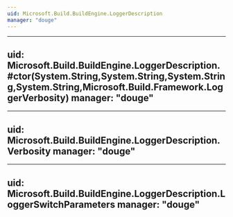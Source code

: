 ```yaml
---
uid: Microsoft.Build.BuildEngine.LoggerDescription
manager: "douge"
---
```


---
uid: Microsoft.Build.BuildEngine.LoggerDescription.#ctor(System.String,System.String,System.String,System.String,Microsoft.Build.Framework.LoggerVerbosity)
manager: "douge"
---

---
uid: Microsoft.Build.BuildEngine.LoggerDescription.Verbosity
manager: "douge"
---

---
uid: Microsoft.Build.BuildEngine.LoggerDescription.LoggerSwitchParameters
manager: "douge"
---
